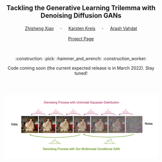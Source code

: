 ## <p align="center">Tackling the Generative Learning Trilemma with Denoising Diffusion GANs</p>

<div align="center">
  <a href="https://xavierxiao.github.io/" target="_blank">Zhisheng&nbsp;Xiao</a> &emsp; <b>&middot;</b> &emsp;
  <a href="https://karstenkreis.github.io/" target="_blank">Karsten&nbsp;Kreis</a> &emsp; <b>&middot;</b> &emsp;
  <a href="http://latentspace.cc/" target="_blank">Arash&nbsp;Vahdat</a>
  <br> <br>
  <a href="https://nvlabs.github.io/denoising-diffusion-gan" target="_blank">Project&nbsp;Page</a>
</div>
<br><br>
<p align="center">:construction: :pick: :hammer_and_wrench: :construction_worker:</p>
<p align="center">Code coming soon (the current expected release is in March 2022). Stay tuned!</p>
<br><br>
<p align="center">
    <img width="800" alt="teaser" src="assets/teaser.png"/>
</p>
